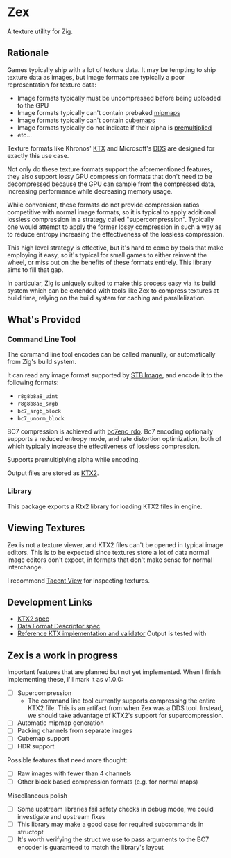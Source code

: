 # Zex

A texture utility for Zig.

## Rationale

Games typically ship with a lot of texture data. It may be tempting to ship texture data as images, but image formats are typically a poor representation for texture data:

* Image formats typically must be uncompressed before being uploaded to the GPU
* Image formats typically can't contain prebaked [mipmaps](https://en.wikipedia.org/wiki/Mipmap)
* Image formats typically can't contain [cubemaps](https://en.wikipedia.org/wiki/Cube_mapping)
* Image formats typically do not indicate if their alpha is [premultiplied](https://tomforsyth1000.github.io/blog.wiki.html#%5B%5BPremultiplied%20alpha%5D%5D)
* etc...

Texture formats like Khronos' [KTX](https://www.khronos.org/ktx/) and Microsoft's [DDS](https://learn.microsoft.com/en-us/windows/win32/direct3ddds/dx-graphics-dds-pguide) are designed for exactly this use case.

Not only do these texture formats support the aforementioned features, they also support lossy GPU compression formats that don't need to be decompressed because the GPU can sample from the compressed data, increasing performance while decreasing memory usage.

While convenient, these formats do not provide compression ratios competitive with normal image formats, so it is typical to apply additional lossless compression in a strategy called "supercompression". Typically one would attempt to apply the former lossy compression in such a way as to reduce entropy increasing the effectiveness of the lossless compression.

This high level strategy is effective, but it's hard to come by tools that make employing it easy, so it's typical for small games to either reinvent the wheel, or miss out on the benefits of these formats entirely. This library aims to fill that gap.

In particular, Zig is uniquely suited to make this process easy via its build system which can be extended with tools like Zex to compress textures at build time, relying on the build system for caching and parallelization.

## What's Provided

### Command Line Tool

The command line tool encodes can be called manually, or automatically from Zig's build system.

It can read any image format supported by [STB Image](https://github.com/nothings/stb/blob/master/stb_image.h), and encode it to the following formats:

* `r8g8b8a8_uint`
* `r8g8b8a8_srgb`
* `bc7_srgb_block`
* `bc7_unorm_block`

BC7 compression is achieved with [bc7enc_rdo](https://github.com/richgel999/bc7enc_rdo/). Bc7 encoding optionally supports a reduced entropy mode, and rate distortion optimization, both of which typically increase the effectiveness of lossless compression.

Supports premultiplying alpha while encoding.

Output files are stored as [KTX2](https://www.khronos.org/ktx/).

### Library

This package exports a Ktx2 library for loading KTX2 files in engine.

## Viewing Textures

Zex is not a texture viewer, and KTX2 files can't be opened in typical image editors. This is to be expected since textures store a lot of data normal image editors don't expect, in formats that don't make sense for normal interchange.

I recommend [Tacent View](https://github.com/bluescan/tacentview) for inspecting textures.

## Development Links

* [KTX2 spec](https://registry.khronos.org/KTX/specs/2.0/ktxspec.v2.html#prohibitedFormats)
* [Data Format Descriptor spec](https://registry.khronos.org/DataFormat/specs/1.3/dataformat.1.3.html)
* [Reference KTX implementation and validator](https://github.com/KhronosGroup/KTX-Software)
Output is tested with 

## Zex is a work in progress

Important features that are planned but not yet implemented. When I finish implementing these, I'll mark it as v1.0.0:
* [ ] Supercompression
	* The command line tool currently supports compressing the entire KTX2 file. This is an artifact from when Zex was a DDS tool. Instead, we should take advantage of KTX2's support for supercompression.
* [ ] Automatic mipmap generation
* [ ] Packing channels from separate images
* [ ] Cubemap support
* [ ] HDR support

Possible features that need more thought:
* [ ] Raw images with fewer than 4 channels
* [ ] Other block based compression formats (e.g. for normal maps)

Miscellaneous polish
* [ ] Some upstream libraries fail safety checks in debug mode, we could investigate and upstream fixes
* [ ] This library may make a good case for required subcommands in structopt
* [ ] It's worth verifying the struct we use to pass arguments to the BC7 encoder is guaranteed to match the library's layout

